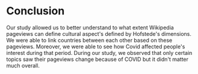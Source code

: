 # Conclusion

Our study allowed us to better understand to what extent Wikipedia pageviews can define cultural aspect's defined by Hofstede's dimensions. We were able to link countries between each other based on these pageviews. Moreover, we were able to see how Covid affected people's interest during that period. During our study, we observed that only certain topics saw their pageviews change because of COVID but it didn't matter much overall.  
